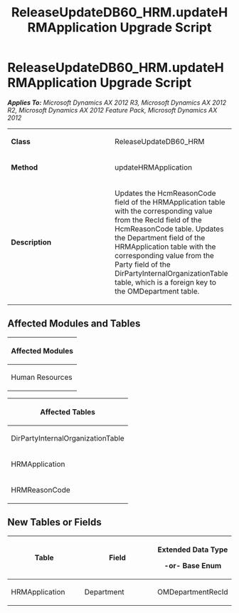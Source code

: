 ﻿---
title: ReleaseUpdateDB60_HRM.updateHRMApplication Upgrade Script
TOCTitle: ReleaseUpdateDB60_HRM.updateHRMApplication Upgrade Script
ms:assetid: 9440a38c-c72e-58e9-193c-47b7bd68f340
ms:mtpsurl: https://msdn.microsoft.com/en-us/library/JJ686140(v=AX.60)
ms:contentKeyID: 49709844
ms.date: 05/18/2015
mtps_version: v=AX.60
---

# ReleaseUpdateDB60\_HRM.updateHRMApplication Upgrade Script 


_**Applies To:** Microsoft Dynamics AX 2012 R3, Microsoft Dynamics AX 2012 R2, Microsoft Dynamics AX 2012 Feature Pack, Microsoft Dynamics AX 2012_

<table>
<colgroup>
<col style="width: 50%" />
<col style="width: 50%" />
</colgroup>
<tbody>
<tr class="odd">
<td><p><strong>Class</strong></p></td>
<td><p>ReleaseUpdateDB60_HRM</p></td>
</tr>
<tr class="even">
<td><p><strong>Method</strong></p></td>
<td><p>updateHRMApplication</p></td>
</tr>
<tr class="odd">
<td><p><strong>Description</strong></p></td>
<td><p>Updates the HcmReasonCode field of the HRMApplication table with the corresponding value from the RecId field of the HcmReasonCode table. Updates the Department field of the HRMApplication table with the corresponding value from the Party field of the DirPartyInternalOrganizationTable table, which is a foreign key to the OMDepartment table.</p></td>
</tr>
</tbody>
</table>


## Affected Modules and Tables

<table>
<colgroup>
<col style="width: 100%" />
</colgroup>
<thead>
<tr class="header">
<th><p>Affected Modules</p></th>
</tr>
</thead>
<tbody>
<tr class="odd">
<td><p>Human Resources</p></td>
</tr>
</tbody>
</table>


<table>
<colgroup>
<col style="width: 100%" />
</colgroup>
<thead>
<tr class="header">
<th><p>Affected Tables</p></th>
</tr>
</thead>
<tbody>
<tr class="odd">
<td><p>DirPartyInternalOrganizationTable</p></td>
</tr>
<tr class="even">
<td><p>HRMApplication</p></td>
</tr>
<tr class="odd">
<td><p>HRMReasonCode</p></td>
</tr>
</tbody>
</table>


## New Tables or Fields

<table>
<colgroup>
<col style="width: 33%" />
<col style="width: 33%" />
<col style="width: 33%" />
</colgroup>
<thead>
<tr class="header">
<th><p>Table</p></th>
<th><p>Field</p></th>
<th><p>Extended Data Type</p>
<p>-or- Base Enum</p></th>
</tr>
</thead>
<tbody>
<tr class="odd">
<td><p>HRMApplication</p></td>
<td><p>Department</p></td>
<td><p>OMDepartmentRecId</p></td>
</tr>
</tbody>
</table>

  


